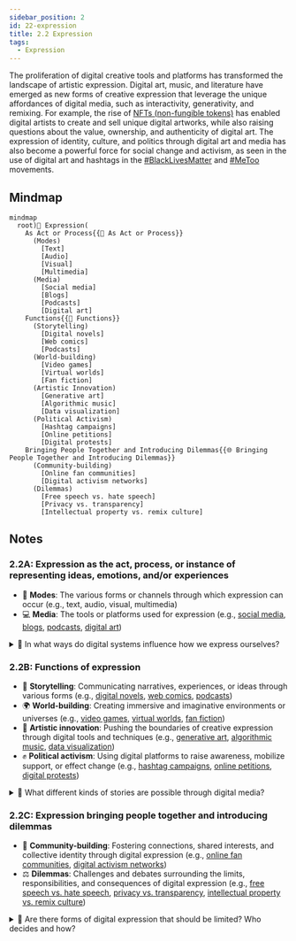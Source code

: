 ```yaml
---
sidebar_position: 2
id: 22-expression
title: 2.2 Expression
tags:
  - Expression
---
```

The proliferation of digital creative tools and platforms has transformed the landscape of artistic expression. Digital art, music, and literature have emerged as new forms of creative expression that leverage the unique affordances of digital media, such as interactivity, generativity, and remixing. For example, the rise of [NFTs (non-fungible tokens)](https://www.nytimes.com/2022/03/18/arts/design/nft-art-market.html) has enabled digital artists to create and sell unique digital artworks, while also raising questions about the value, ownership, and authenticity of digital art. The expression of identity, culture, and politics through digital art and media has also become a powerful force for social change and activism, as seen in the use of digital art and hashtags in the [#BlackLivesMatter](https://www.nytimes.com/2020/06/23/arts/design/black-lives-matter-art.html) and [#MeToo](https://www.dazeddigital.com/artsandculture/article/43057/1/metoo-art-exhibition-denouncing-sexual-violence-tate-modern-london) movements.

## Mindmap

```mermaid
mindmap
  root)💬 Expression(
    As Act or Process{{🎤 As Act or Process}}
      (Modes)
        [Text]
        [Audio]
        [Visual]
        [Multimedia]
      (Media)
        [Social media]
        [Blogs]
        [Podcasts]
        [Digital art]
    Functions{{🎨 Functions}}
      (Storytelling)
        [Digital novels]
        [Web comics]
        [Podcasts]
      (World-building)
        [Video games]
        [Virtual worlds]
        [Fan fiction]
      (Artistic Innovation)
        [Generative art]
        [Algorithmic music]
        [Data visualization]
      (Political Activism)
        [Hashtag campaigns]
        [Online petitions]
        [Digital protests]
    Bringing People Together and Introducing Dilemmas{{🌐 Bringing People Together and Introducing Dilemmas}}
      (Community-building)
        [Online fan communities]
        [Digital activism networks]
      (Dilemmas)
        [Free speech vs. hate speech]
        [Privacy vs. transparency]
        [Intellectual property vs. remix culture]
```

## Notes

### 2.2A: Expression as the act, process, or instance of representing ideas, emotions, and/or experiences

- 📝 **Modes**: The various forms or channels through which expression can occur (e.g., text, audio, visual, multimedia)
- 💻 **Media**: The tools or platforms used for expression (e.g., [social media](https://www.oberlo.com/statistics/the-number-of-websites-operating-today), [blogs](https://www.blogginglaws.com/blogging-statistics/), [podcasts](https://www.edisonresearch.com/the-infinite-dial-2022/), [digital art](https://www.artsy.net/article/artsy-editorial-9-artists-pushing-boundaries-digital-art))

<details>
  <summary>🧠 In what ways do digital systems influence how we express ourselves?</summary>
- Increased access to tools and platforms for creation and sharing (e.g., social media, digital publishing)
- New forms of expression enabled by digital technologies (e.g., interactive storytelling, virtual reality)
- Potential for greater reach and impact of individual and collective expression (e.g., viral content, online activism)
- Challenges related to privacy, security, and intellectual property in the digital realm
</details>

### 2.2B: Functions of expression

- 📖 **Storytelling**: Communicating narratives, experiences, or ideas through various forms (e.g., [digital novels](https://www.theguardian.com/books/booksblog/2015/jun/11/digital-novels-technology-new-fiction-forms), [web comics](https://www.cbr.com/best-webcomics-to-read-online/), [podcasts](https://www.thepodcasthost.com/storytelling/top-storytelling-podcasts/))
- 🌍 **World-building**: Creating immersive and imaginative environments or universes (e.g., [video games](https://www.gamedesigning.org/worldbuilding-in-game-design/), [virtual worlds](https://www.genesisworlds.com/virtual-world-building-process/), [fan fiction](https://www.theguardian.com/books/2022/mar/26/how-fanfiction-became-the-ultimate-storytelling-universe))
- 🎨 **Artistic innovation**: Pushing the boundaries of creative expression through digital tools and techniques (e.g., [generative art](https://www.artnome.com/news/2022/3/24/what-is-generative-art), [algorithmic music](https://www.musicradar.com/news/algorithmic-music-and-creativity), [data visualization](https://www.creativebloq.com/advice/data-visualization-art-projects))
- ✊ **Political activism**: Using digital platforms to raise awareness, mobilize support, or effect change (e.g., [hashtag campaigns](https://www.nytimes.com/2021/10/20/style/hashtag-activism.html), [online petitions](https://www.change.org/), [digital protests](https://www.nytimes.com/2020/06/11/opinion/protests-digital-activism.html))

<details>
  <summary>🧠 What different kinds of stories are possible through digital media?</summary>
- Non-linear and interactive narratives that allow for user choice and exploration (e.g., choose-your-own-adventure stories, branching narratives in video games)
- Transmedia storytelling that spans multiple platforms and formats (e.g., a story that unfolds across social media, websites, and physical locations)
- Collaborative and crowdsourced storytelling that involves multiple creators and participants (e.g., fan fiction communities, Wikipedia)
- Data-driven and generative stories that use algorithms and data sets to create unique narratives (e.g., personalized news feeds, procedurally generated game worlds)
</details>

### 2.2C: Expression bringing people together and introducing dilemmas

- 👥 **Community-building**: Fostering connections, shared interests, and collective identity through digital expression (e.g., [online fan communities](https://www.theatlantic.com/technology/archive/2020/05/virtual-fan-communities-transcend-physical-space/611631/), [digital activism networks](https://www.jstor.org/stable/24571876))
- ⚖️ **Dilemmas**: Challenges and debates surrounding the limits, responsibilities, and consequences of digital expression (e.g., [free speech vs. hate speech](https://www.aclu.org/issues/free-speech/internet-speech), [privacy vs. transparency](https://www.eff.org/issues/privacy-and-digital-rights), [intellectual property vs. remix culture](https://www.nytimes.com/2022/03/27/arts/remix-culture-music-copyrights.html))

<details>
  <summary>🧠 Are there forms of digital expression that should be limited? Who decides and how?</summary>
- Balancing free speech with the need to prevent harm, hate speech, or misinformation
- Determining the roles and responsibilities of individuals, platforms, and governments in regulating digital expression
- Navigating cultural differences and power dynamics in a global digital landscape
- Addressing the potential for digital expression to reinforce or challenge existing social, political, and economic inequalities
</details>